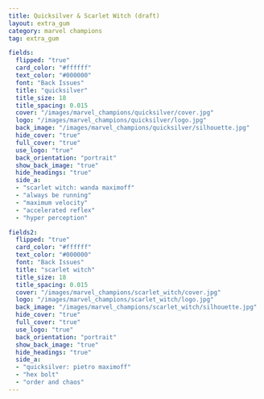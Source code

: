 ```yaml
---
title: Quicksilver & Scarlet Witch (draft)
layout: extra_gum
category: marvel champions
tag: extra_gum

fields:
  flipped: "true"
  card_color: "#ffffff"
  text_color: "#000000"
  font: "Back Issues"
  title: "quicksilver"
  title_size: 18
  title_spacing: 0.015
  cover: "/images/marvel_champions/quicksilver/cover.jpg"
  logo: "/images/marvel_champions/quicksilver/logo.jpg"
  back_image: "/images/marvel_champions/quicksilver/silhouette.jpg"
  hide_cover: "true"
  full_cover: "true"
  use_logo: "true"
  back_orientation: "portrait"
  show_back_image: "true"
  hide_headings: "true"
  side_a:
  - "scarlet witch: wanda maximoff"
  - "always be running"
  - "maximum velocity"
  - "accelerated reflex"
  - "hyper perception"

fields2:
  flipped: "true"
  card_color: "#ffffff"
  text_color: "#000000"
  font: "Back Issues"
  title: "scarlet witch"
  title_size: 18
  title_spacing: 0.015
  cover: "/images/marvel_champions/scarlet_witch/cover.jpg"
  logo: "/images/marvel_champions/scarlet_witch/logo.jpg"
  back_image: "/images/marvel_champions/scarlet_witch/silhouette.jpg"
  hide_cover: "true"
  full_cover: "true"
  use_logo: "true"
  back_orientation: "portrait"
  show_back_image: "true"
  hide_headings: "true"
  side_a:
  - "quicksilver: pietro maximoff"
  - "hex bolt"
  - "order and chaos"
---
```


